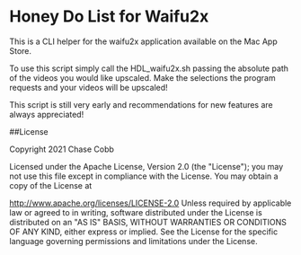 # Honey Do List for Waifu2x
This is a CLI helper for the waifu2x application available on the Mac App Store.

To use this script simply call the HDL_waifu2x.sh passing the absolute path of the videos you would like upscaled. Make the selections the program requests and your videos will be upscaled!

This script is still very early and recommendations for new features are always appreciated!

##License

Copyright 2021 Chase Cobb

Licensed under the Apache License, Version 2.0 (the "License"); you may not use this file except in compliance with the License. You may obtain a copy of the License at

   http://www.apache.org/licenses/LICENSE-2.0
Unless required by applicable law or agreed to in writing, software distributed under the License is distributed on an "AS IS" BASIS, WITHOUT WARRANTIES OR CONDITIONS OF ANY KIND, either express or implied. See the License for the specific language governing permissions and limitations under the License.